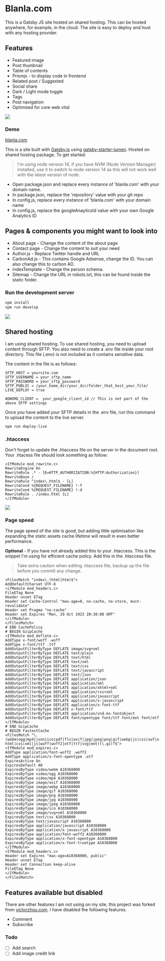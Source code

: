 # Blanla.com

This is a Gatsby JS site hosted on shared hosting. This can be hosted anywhere, for example, in the cloud. The site is easy to deploy and host with any hosting provider.


## Features
- Featured image
- Post thumbnail
- Table of contents
- Prismjs - to display code in frontend
- Related post / Suggested
- Social share
- Dark / Light mode toggle
- Tags
- Post navigation
- Optimised for core web vital


![](./static/screenshot-1.png)

### Demo 
[blanla.com](https://blanla.com/)


This is a site built with [Gatsby.js](https://www.gatsbyjs.org/) using [gatsby-starter-lumen](https://github.com/alxshelepenok/gatsby-starter-lumen). Hosted on shared hosting package. To get started:

>I'm using node version 14, if you have NVM (Node Version Manager) installed, use it to switch to node version 14 as this will not work well with the latest version of node.

- Open package.json and replace every instance of 'blanla.com' with your domain name.
- In package.json, replace the 'repository' value with your git repo
- In config.js, replace every instance of 'blanla.com' with your domain name
- In config.js, replace the googleAnayticsId value with your own Google Analytics ID

## Pages & components you might want to look into
- About page - Change the content of the about page
- Contact page - Change the content to suit your need
- Author.js - Replace Twitter handle and URL
- CarbonAd.js - This contains Google Adsense, change the ID. You can also change this to carbon AD.
- indexTemplate - Change the person schema.
- Sitemap - Change the URL in robots.txt, this can be found inside the static folder.

### Run the development server

```bash
npm install
npm run develop
```

![](./static/screenshot-2.png)

## Shared hosting
I am using shared hosting. To use shared hosting, you need to upload content through SFTP. You also need to create a .env file inside your root directory. This file (.env) is not included as it contains sensitive data.

The content in the file is as follows:
```code
SFTP_HOST = yoursite.com
SFTP_USERNAME = your_sftp_name
SFTP_PASSWORD = your_sftp_password
SFTP_PUBLIC = /your_home_dir/your_dir/folder_that_host_your_file/
LIVE_DEPLOY = true

ADWORD_CLIENT =  your_google_client_id // This is not part of the above SFTP settings
```

Once you have added your SFTP details in the .env file, run this command to upload the content to the live server.

```bash
npm run deploy-live
```

### .htaccess 
Don't forget to update the .htaccess file on the server in the document root. Your .htacess file should look something as follow:

```code
<IfModule mod_rewrite.c>
RewriteEngine On
RewriteRule .* - [E=HTTP_AUTHORIZATION:%{HTTP:Authorization}]
RewriteBase /
RewriteRule ^index\.html$ - [L]
RewriteCond %{REQUEST_FILENAME} !-f
RewriteCond %{REQUEST_FILENAME} !-d
RewriteRule . /index.html [L]
</IfModule>
```

![](./static/screenshot-3.png)

### Page speed
The page speed of the site is good, but adding little optimisation like expanding the static assets cache lifetime will result in even better performance.

**Optional** - If you have not already added this to your .htaccess. This is the snippet I'm using for efficient cache policy. Add this in the .htaccess file.

> Take extra caution when editing .htaccess file, backup up the file before you commit any change.

```code
<FilesMatch "index\.(html|htm)$">
AddDefaultCharset UTF-8
<ifModule mod_headers.c>
FileETag None
Header unset ETag
Header set Cache-Control "max-age=0, no-cache, no-store, must-revalidate"
Header set Pragma "no-cache"
Header set Expires "Mon, 29 Oct 1923 20:30:00 GMT"
</ifModule>
</FilesMatch>
# END CachePolicy
# BEGIN GzipCache
<IfModule mod_deflate.c>
AddType x-font/woff .woff
AddType x-font/ttf .ttf
AddOutputFilterByType DEFLATE image/svg+xml
AddOutputFilterByType DEFLATE text/plain
AddOutputFilterByType DEFLATE text/html
AddOutputFilterByType DEFLATE text/xml
AddOutputFilterByType DEFLATE text/css
AddOutputFilterByType DEFLATE text/javascript
AddOutputFilterByType DEFLATE text/json
AddOutputFilterByType DEFLATE application/json
AddOutputFilterByType DEFLATE application/xml
AddOutputFilterByType DEFLATE application/xhtml+xml
AddOutputFilterByType DEFLATE application/rss+xml
AddOutputFilterByType DEFLATE application/javascript
AddOutputFilterByType DEFLATE application/x-javascript
AddOutputFilterByType DEFLATE application/x-font-ttf
AddOutputFilterByType DEFLATE x-font/ttf
AddOutputFilterByType DEFLATE application/vnd.ms-fontobject
AddOutputFilterByType DEFLATE font/opentype font/ttf font/eot font/otf
</IfModule>
# END GzipCache
# BEGIN FastestCache
<FilesMatch "\.(webm|ogg|mp4|json|ico|pdf|flv|avif|jpg|jpeg|png|gif|webp|js|css|swf|x-html|css|xml|js|woff|woff2|otf|ttf|svg|eot)(\.gz)?$">
<IfModule mod_expires.c>
AddType application/font-woff2 .woff2
AddType application/x-font-opentype .otf
ExpiresActive On
ExpiresDefault A0
ExpiresByType video/webm A10368000
ExpiresByType video/ogg A10368000
ExpiresByType video/mp4 A10368000
ExpiresByType image/avif A10368000
ExpiresByType image/webp A10368000
ExpiresByType image/gif A10368000
ExpiresByType image/png A10368000
ExpiresByType image/jpg A10368000
ExpiresByType image/jpeg A10368000
ExpiresByType image/ico A10368000
ExpiresByType image/svg+xml A10368000
ExpiresByType text/css A10368000
ExpiresByType text/javascript A10368000
ExpiresByType application/javascript A10368000
ExpiresByType application/x-javascript A10368000
ExpiresByType application/font-woff2 A10368000
ExpiresByType application/x-font-opentype A10368000
ExpiresByType application/x-font-truetype A10368000
</IfModule>
<IfModule mod_headers.c>
Header set Expires "max-age=A10368000, public"
Header unset ETag
Header set Connection keep-alive
FileETag None
</IfModule>
</FilesMatch>

```

## Features available but disabled
There are other features I am not using on my site, this project was forked from [victorzhou.com](https://github.com/vzhou842/victorzhou.com). I have disabled the following features.

- Comment
- Subscribe

### Todo

- [ ] Add search 
- [ ] Add image credit link